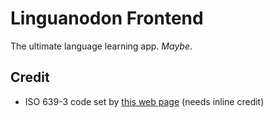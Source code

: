 # Linguanodon Frontend

The ultimate language learning app. *Maybe*.

## Credit

-  ISO 639-3 code set by [this web page](https://iso639-3.sil.org/code_tables/download_tables) (needs inline credit)